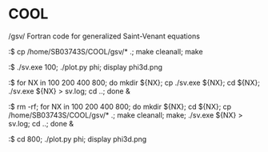 COOL
====

/gsv/ Fortran code for generalized Saint-Venant equations

  :$ cp /home/SB03743S/COOL/gsv/* .; make cleanall; make

  :$  ./sv.exe 100; ./plot.py phi; display phi3d.png

  :$ for NX in 100 200 400 800; do mkdir ${NX}; cp ./sv.exe ${NX}; cd ${NX}; ./sv.exe ${NX} > sv.log; cd ..; done &

  :$ rm -rf; for NX in 100 200 400 800; do mkdir ${NX}; cd ${NX}; cp /home/SB03743S/COOL/gsv/* .; make cleanall; make; ./sv.exe ${NX} > sv.log; cd ..; done &

  :$ cd 800; ./plot.py phi; display phi3d.png


